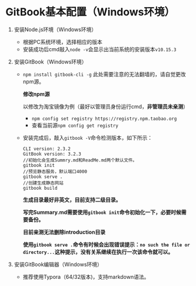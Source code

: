 # GitBook基本配置（Windows环境）

1. 安装Node.js环境（Windows环境）

   - 根据PC系统环境，选择相应的版本
   - 安装成功后cmd敲入`node -v`会显示出当前系统的安装版本`v10.15.3`

2. 安装GitBook（Windows环境）

   - `npm install gitbook-cli -g`	此处需要注意的无法翻墙的，请自觉更改npm源。

     **修改npm源**

     以修改为淘宝镜像为例（最好以管理员身份运行cmd，**非管理员未亲测**）

     - `npm config set registry https://registry.npm.taobao.org`
     - 查看当前源`npm config get registry`

   - 安装完成后，敲入`gitbook -V`命令检测版本，如下所示：

     ```
     CLI version: 2.3.2
     GitBook version: 3.2.3
     //初始化会生成Summry.md和ReadMe.md两个默认文件。
     gitbook init
     //预览静态服务，默认端口4000
     gitbook serve .
     //创建生成静态网站
     gitbook build
     ```
     
     **生成目录最好非英文，目前支持二级目录。**
     
     **写完Summary.md需要使用`gitbook init`命令初始化一下，必要时候需要备份。**
     
     **目前亲测无法删除introduction目录**
     
     **使用`gitbook serve .`命令有时候会出现错误提示：`no such the file or directory...`这种提示，没有关系继续在执行一次该命令就可以。**

3. 安装GitBook编辑器（Windows环境）

   - 推荐使用Typora（64/32版本)，支持markdown语法。


